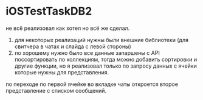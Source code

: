 # iOSTestTaskDB2
не всё реализовал как хотел но всё же сделал.
1. для некоторых реализаций нужны были внешние библиотеки (для свитчера в чатах и слайда с левой стороны)
2. по хорошему нужно было все данные запаршены с API поссортировать по коллекциям, тогда можно добавить сортировки и другие функции, но я реализовал только по запросу данных с ячейки которые нужны для представления.

по переходе по первой ячейке во вкладке чаты откроется второе представление с списком сообщений.
